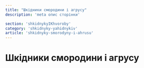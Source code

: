 ```yaml
---
title: "Шкідники смородини і агрусу"
description: 'meta опис сторінки'

section: 'shkidnykyIKhvoroby'
category: 'shkidnyky-yahidnykiv'
article: 'shkidnyky-smorodyny-i-ahrusu'
---
```


# Шкідники смородини і агрусу